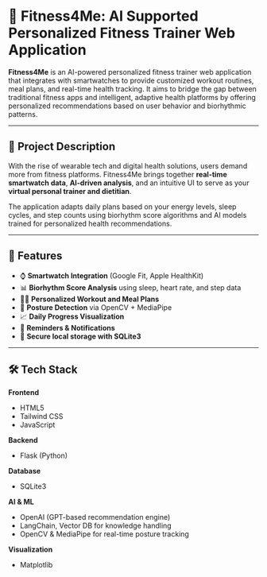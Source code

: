 # 💪 Fitness4Me: AI Supported Personalized Fitness Trainer Web Application

**Fitness4Me** is an AI-powered personalized fitness trainer web application that integrates with smartwatches to provide customized workout routines, meal plans, and real-time health tracking. It aims to bridge the gap between traditional fitness apps and intelligent, adaptive health platforms by offering personalized recommendations based on user behavior and biorhythmic patterns.

---

## 🧠 Project Description

With the rise of wearable tech and digital health solutions, users demand more from fitness platforms. Fitness4Me brings together **real-time smartwatch data**, **AI-driven analysis**, and an intuitive UI to serve as your **virtual personal trainer and dietitian**.

The application adapts daily plans based on your energy levels, sleep cycles, and step counts using biorhythm score algorithms and AI models trained for personalized health recommendations.

---

## 🚀 Features

- ⌚ **Smartwatch Integration** (Google Fit, Apple HealthKit)
- 📊 **Biorhythm Score Analysis** using sleep, heart rate, and step data
- 🧘‍♂️ **Personalized Workout and Meal Plans**
- 📸 **Posture Detection** via OpenCV + MediaPipe
- 📈 **Daily Progress Visualization**
- 🔔 **Reminders & Notifications**
- 🔐 **Secure local storage with SQLite3**

---

## 🛠️ Tech Stack

**Frontend**
- HTML5
- Tailwind CSS
- JavaScript

**Backend**
- Flask (Python)

**Database**
- SQLite3

**AI & ML**
- OpenAI (GPT-based recommendation engine)
- LangChain, Vector DB for knowledge handling
- OpenCV & MediaPipe for real-time posture tracking

**Visualization**
- Matplotlib
